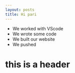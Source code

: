 ```yaml
---
layout: posts
title: Hi pari
---
```

- We worked with VScode
- We wrote some code
- We built our website
- We pushed

# this is a header
